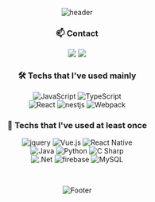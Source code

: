 <div align="center">

![header](https://capsule-render.vercel.app/api?type=waving&color=gradient&height=150&animation=twinkling)
<!-- ![Top Langs](https://github-readme-stats.vercel.app/api/top-langs/?username=suwoncityBoy&hide=python&theme=tokyonight) -->


### 📫 Contact 
<p>
  <a href="https://velog.io/@suwoncityboy"><img src="https://img.shields.io/badge/suwoncityboy.log-11B48A?style=flat-square&logo=Vimeo&logoColor=white&link=https://velog.io/@suwoncityboy"/></a>
  <a href="mailto:dlgkrrud970930@gmail.com" target="_blank"><img src="https://img.shields.io/badge/dlgkrrud970930@gmail.com-EA4335?style=flat-square&logo=Gmail&logoColor=white"/></a>
</p>


### 🛠 Techs that I've used mainly 
![JavaScript](https://img.shields.io/badge/javascript-F7DF1E?style=flat-square&logo=javascript&logoColor=white)
![TypeScript](https://img.shields.io/badge/typescript-3178C6.svg?style=flat-square&logo=TypeScript&logoColor=white)  
![React](https://img.shields.io/badge/react-61DAFB.svg?style=flat-square&logo=React&logoColor=white) 
![nestjs](https://img.shields.io/badge/nestjs-E0234E?style=flat-square&logo=nestjs&logoColor=white)
![Webpack](https://img.shields.io/badge/webpack-8DD6F9.svg?style=flat-square&logo=webpack&logoColor=white)


### 📌 Techs that I've used at least once 
![jquery](https://img.shields.io/badge/jquery-0769AD.svg?style=flat-square&logo=jquery&logoColor=white)
![Vue.js](https://img.shields.io/badge/vue.js-4FC08D.svg?style=flat-square&logo=Vue.js&logoColor=white)
![React Native](https://img.shields.io/badge/reactnative-000.svg?style=flat-square&logo=React&logoColor=white)  
![Java](https://img.shields.io/badge/Java-007396?style=flat-square&logo=OpenJDK&logoColor=white")
![Python](https://img.shields.io/badge/Python-3776AB.svg?style=flat-square&logo=Python&logoColor=white)
![C Sharp](https://img.shields.io/badge/Csharp-512BD4.svg?style=flat-square&logo=Csharp&logoColor=white)  
![.Net](https://img.shields.io/badge/.net-8DD6F9.svg?style=flat-square&logo=.Net&logoColor=white)
![firebase](https://img.shields.io/badge/firebase-FFCA28.svg?style=flat-square&logo=firebase&logoColor=white)
![MySQL](https://img.shields.io/badge/mysql-4479A1?style=flat-square&logo=MySql&logoColor=white)  

<br/>

![Footer](https://capsule-render.vercel.app/api?type=waving&color=gradient&height=150&animation=twinkling&section=footer)

</div>
